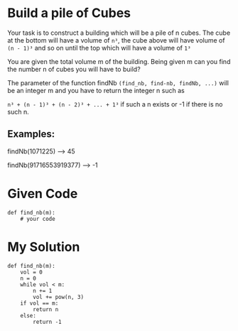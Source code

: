 # Build a pile of Cubes

Your task is to construct a building which will be a pile of n cubes. The cube at the bottom will have a volume of ```n³```, the cube above will have volume of 
```(n - 1)³``` and so on until the top which will have a volume of ```1³```

You are given the total volume m of the building. Being given m can you find the number n of cubes you will have to build?

The parameter of the function findNb ```(find_nb, find-nb, findNb, ...)``` will be an integer m and you have to return the integer n such as 

```n³ + (n - 1)³ + (n - 2)³ + ... + 1³``` if such a n exists or -1 if there is no such n.

## Examples:
findNb(1071225) --> 45

findNb(91716553919377) --> -1

# Given Code

```{python}
def find_nb(m):
    # your code
```

# My Solution

```{python}
def find_nb(m):
    vol = 0
    n = 0
    while vol < m:
        n += 1
        vol += pow(n, 3)
    if vol == m:
        return n
    else: 
        return -1
```

